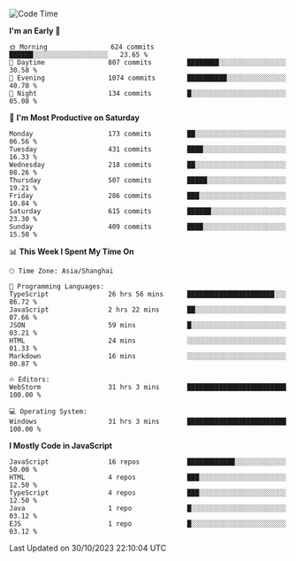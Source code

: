 <!--START_SECTION:waka-->
![Code Time](http://img.shields.io/badge/Code%20Time-2%2C749%20hrs%207%20mins-blue)

**I'm an Early 🐤** 

```text
🌞 Morning                624 commits         ██████░░░░░░░░░░░░░░░░░░░   23.65 % 
🌆 Daytime                807 commits         ████████░░░░░░░░░░░░░░░░░   30.58 % 
🌃 Evening                1074 commits        ██████████░░░░░░░░░░░░░░░   40.70 % 
🌙 Night                  134 commits         █░░░░░░░░░░░░░░░░░░░░░░░░   05.08 % 
```
📅 **I'm Most Productive on Saturday** 

```text
Monday                   173 commits         ██░░░░░░░░░░░░░░░░░░░░░░░   06.56 % 
Tuesday                  431 commits         ████░░░░░░░░░░░░░░░░░░░░░   16.33 % 
Wednesday                218 commits         ██░░░░░░░░░░░░░░░░░░░░░░░   08.26 % 
Thursday                 507 commits         █████░░░░░░░░░░░░░░░░░░░░   19.21 % 
Friday                   286 commits         ███░░░░░░░░░░░░░░░░░░░░░░   10.84 % 
Saturday                 615 commits         ██████░░░░░░░░░░░░░░░░░░░   23.30 % 
Sunday                   409 commits         ████░░░░░░░░░░░░░░░░░░░░░   15.50 % 
```


📊 **This Week I Spent My Time On** 

```text
🕑︎ Time Zone: Asia/Shanghai

💬 Programming Languages: 
TypeScript               26 hrs 56 mins      ██████████████████████░░░   86.72 % 
JavaScript               2 hrs 22 mins       ██░░░░░░░░░░░░░░░░░░░░░░░   07.66 % 
JSON                     59 mins             █░░░░░░░░░░░░░░░░░░░░░░░░   03.21 % 
HTML                     24 mins             ░░░░░░░░░░░░░░░░░░░░░░░░░   01.33 % 
Markdown                 16 mins             ░░░░░░░░░░░░░░░░░░░░░░░░░   00.87 % 

🔥 Editors: 
WebStorm                 31 hrs 3 mins       █████████████████████████   100.00 % 

💻 Operating System: 
Windows                  31 hrs 3 mins       █████████████████████████   100.00 % 
```

**I Mostly Code in JavaScript** 

```text
JavaScript               16 repos            ████████████░░░░░░░░░░░░░   50.00 % 
HTML                     4 repos             ███░░░░░░░░░░░░░░░░░░░░░░   12.50 % 
TypeScript               4 repos             ███░░░░░░░░░░░░░░░░░░░░░░   12.50 % 
Java                     1 repo              █░░░░░░░░░░░░░░░░░░░░░░░░   03.12 % 
EJS                      1 repo              █░░░░░░░░░░░░░░░░░░░░░░░░   03.12 % 
```




 Last Updated on 30/10/2023 22:10:04 UTC
<!--END_SECTION:waka-->

<!--
**likaiqiang/likaiqiang** is a ✨ _special_ ✨ repository because its `README.md` (this file) appears on your GitHub profile.

Here are some ideas to get you started:

- 🔭 I’m currently working on ...
- 🌱 I’m currently learning ...
- 👯 I’m looking to collaborate on ...
- 🤔 I’m looking for help with ...
- 💬 Ask me about ...
- 📫 How to reach me: ...
- 😄 Pronouns: ...
- ⚡ Fun fact: ...
-->
